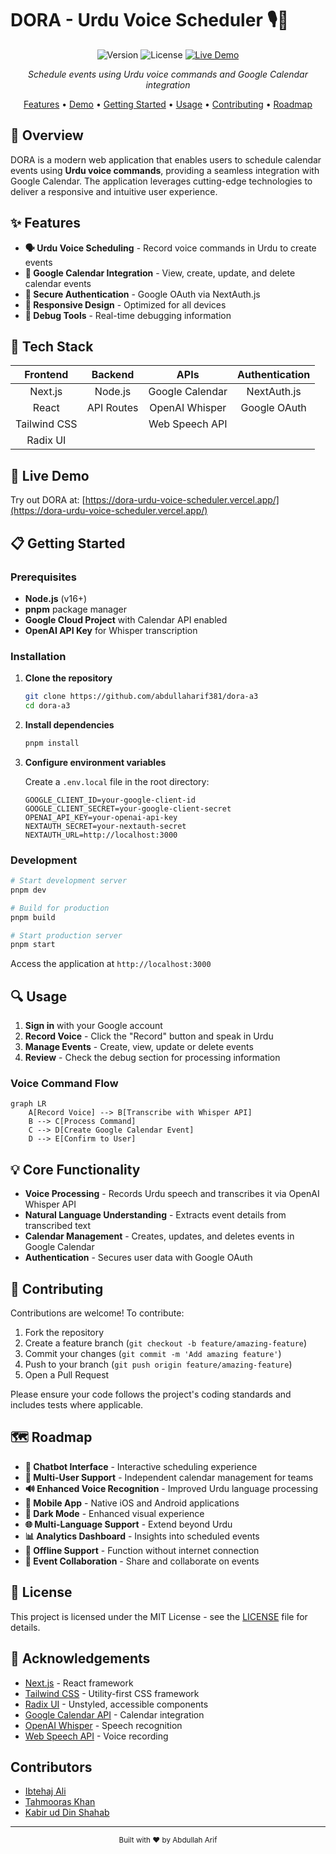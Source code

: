 # DORA - Urdu Voice Scheduler 🎙️📅

<div align="center">

![Version](https://img.shields.io/badge/version-1.0.0-blue)
![License](https://img.shields.io/badge/license-MIT-green)
[![Live Demo](https://img.shields.io/badge/demo-live-orange)](https://dora-urdu-voice-scheduler.vercel.app/)

*Schedule events using Urdu voice commands and Google Calendar integration*

[Features](#features) • [Demo](#live-demo) • [Getting Started](#getting-started) • [Usage](#usage) • [Contributing](#contributing) • [Roadmap](#roadmap)

</div>

## 🌟 Overview

DORA is a modern web application that enables users to schedule calendar events using **Urdu voice commands**, providing a seamless integration with Google Calendar. The application leverages cutting-edge technologies to deliver a responsive and intuitive user experience.

## ✨ Features

- **🗣️ Urdu Voice Scheduling** - Record voice commands in Urdu to create events
- **📆 Google Calendar Integration** - View, create, update, and delete calendar events
- **🔐 Secure Authentication** - Google OAuth via NextAuth.js
- **📱 Responsive Design** - Optimized for all devices
- **🐞 Debug Tools** - Real-time debugging information

## 🔧 Tech Stack

<div align="center">

| Frontend | Backend | APIs | Authentication |
|:--------:|:-------:|:----:|:-------------:|
| Next.js | Node.js | Google Calendar | NextAuth.js |
| React | API Routes | OpenAI Whisper | Google OAuth |
| Tailwind CSS | | Web Speech API | |
| Radix UI | | | |

</div>

## 🚀 Live Demo

Try out DORA at: [https://dora-urdu-voice-scheduler.vercel.app/](https://dora-urdu-voice-scheduler.vercel.app/)

## 📋 Getting Started

### Prerequisites

- **Node.js** (v16+)
- **pnpm** package manager
- **Google Cloud Project** with Calendar API enabled
- **OpenAI API Key** for Whisper transcription

### Installation

1. **Clone the repository**
   ```bash
   git clone https://github.com/abdullaharif381/dora-a3
   cd dora-a3
   ```

2. **Install dependencies**
   ```bash
   pnpm install
   ```

3. **Configure environment variables**

   Create a `.env.local` file in the root directory:
   ```
   GOOGLE_CLIENT_ID=your-google-client-id
   GOOGLE_CLIENT_SECRET=your-google-client-secret
   OPENAI_API_KEY=your-openai-api-key
   NEXTAUTH_SECRET=your-nextauth-secret
   NEXTAUTH_URL=http://localhost:3000
   ```

### Development

```bash
# Start development server
pnpm dev

# Build for production
pnpm build

# Start production server
pnpm start
```

Access the application at `http://localhost:3000`

## 🔍 Usage

1. **Sign in** with your Google account
2. **Record Voice** - Click the "Record" button and speak in Urdu
3. **Manage Events** - Create, view, update or delete events
4. **Review** - Check the debug section for processing information

### Voice Command Flow

```mermaid
graph LR
    A[Record Voice] --> B[Transcribe with Whisper API]
    B --> C[Process Command]
    C --> D[Create Google Calendar Event]
    D --> E[Confirm to User]
```

## 💡 Core Functionality

- **Voice Processing** - Records Urdu speech and transcribes it via OpenAI Whisper API
- **Natural Language Understanding** - Extracts event details from transcribed text
- **Calendar Management** - Creates, updates, and deletes events in Google Calendar
- **Authentication** - Secures user data with Google OAuth

## 👥 Contributing

Contributions are welcome! To contribute:

1. Fork the repository
2. Create a feature branch (`git checkout -b feature/amazing-feature`)
3. Commit your changes (`git commit -m 'Add amazing feature'`)
4. Push to your branch (`git push origin feature/amazing-feature`)
5. Open a Pull Request

Please ensure your code follows the project's coding standards and includes tests where applicable.

## 🗺️ Roadmap

- **🤖 Chatbot Interface** - Interactive scheduling experience
- **👥 Multi-User Support** - Independent calendar management for teams
- **🔊 Enhanced Voice Recognition** - Improved Urdu language processing
- **📱 Mobile App** - Native iOS and Android applications
- **🌙 Dark Mode** - Enhanced visual experience
- **🌐 Multi-Language Support** - Extend beyond Urdu
- **📊 Analytics Dashboard** - Insights into scheduled events
- **📴 Offline Support** - Function without internet connection
- **🔄 Event Collaboration** - Share and collaborate on events

## 📜 License

This project is licensed under the MIT License - see the [LICENSE](LICENSE) file for details.

## 🙏 Acknowledgements

- [Next.js](https://nextjs.org/) - React framework
- [Tailwind CSS](https://tailwindcss.com/) - Utility-first CSS framework
- [Radix UI](https://www.radix-ui.com/) - Unstyled, accessible components
- [Google Calendar API](https://developers.google.com/calendar) - Calendar integration
- [OpenAI Whisper](https://openai.com/research/whisper) - Speech recognition
- [Web Speech API](https://developer.mozilla.org/en-US/docs/Web/API/Web_Speech_API) - Voice recording

## Contributors
- [Ibtehaj Ali](https://github.com/Ibtehaj778/)
- [Tahmooras Khan](https://www.linkedin.com/in/tahmooras-khan-8341452a1/)
- [Kabir ud Din Shahab]([https://developers.google.com/calend](https://www.linkedin.com/in/kabir-ud-din-shahab-230469262/))

---

<div align="center">
  <sub>Built with ❤️ by Abdullah Arif</sub>
</div>
